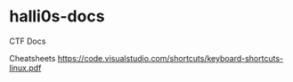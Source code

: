 # halli0s-docs
CTF Docs


Cheatsheets
https://code.visualstudio.com/shortcuts/keyboard-shortcuts-linux.pdf

